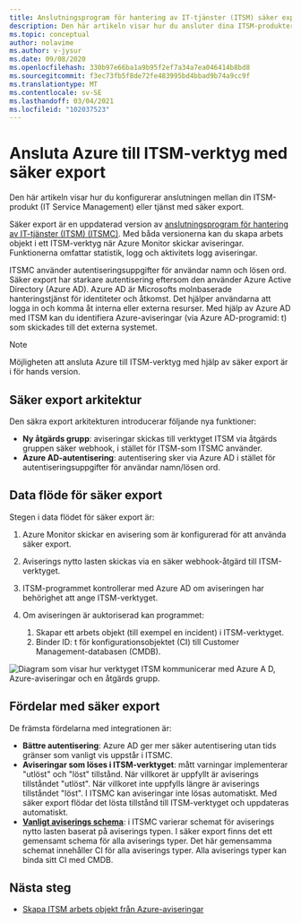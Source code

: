 ```yaml
---
title: Anslutningsprogram för hantering av IT-tjänster (ITSM) säker export i Azure Monitor
description: Den här artikeln visar hur du ansluter dina ITSM-produkter/-tjänster med säker export i Azure Monitor för att centralt övervaka och hantera ITSM-arbetsobjekt.
ms.topic: conceptual
author: nolavime
ms.author: v-jysur
ms.date: 09/08/2020
ms.openlocfilehash: 330b97e66ba1a9b95f2ef7a34a7ea046414b8bd8
ms.sourcegitcommit: f3ec73fb5f8de72fe483995bd4bbad9b74a9cc9f
ms.translationtype: MT
ms.contentlocale: sv-SE
ms.lasthandoff: 03/04/2021
ms.locfileid: "102037523"
---
```

# <a name="connect-azure-to-itsm-tools-by-using-secure-export"></a>Ansluta Azure till ITSM-verktyg med säker export

Den här artikeln visar hur du konfigurerar anslutningen mellan din ITSM-produkt (IT Service Management) eller tjänst med säker export.

Säker export är en uppdaterad version av [anslutningsprogram för hantering av IT-tjänster (ITSM) (ITSMC)](./itsmc-overview.md). Med båda versionerna kan du skapa arbets objekt i ett ITSM-verktyg när Azure Monitor skickar aviseringar. Funktionerna omfattar statistik, logg och aktivitets logg aviseringar.

ITSMC använder autentiseringsuppgifter för användar namn och lösen ord. Säker export har starkare autentisering eftersom den använder Azure Active Directory (Azure AD). Azure AD är Microsofts molnbaserade hanteringstjänst för identiteter och åtkomst. Det hjälper användarna att logga in och komma åt interna eller externa resurser. Med hjälp av Azure AD med ITSM kan du identifiera Azure-aviseringar (via Azure AD-programid: t) som skickades till det externa systemet.

> [!NOTE]
> Möjligheten att ansluta Azure till ITSM-verktyg med hjälp av säker export är i för hands version.

## <a name="secure-export-architecture"></a>Säker export arkitektur

Den säkra export arkitekturen introducerar följande nya funktioner:

* **Ny åtgärds grupp**: aviseringar skickas till verktyget ITSM via åtgärds gruppen säker webhook, i stället för ITSM-som ITSMC använder.
* **Azure AD-autentisering**: autentisering sker via Azure AD i stället för autentiseringsuppgifter för användar namn/lösen ord.

## <a name="secure-export-data-flow"></a>Data flöde för säker export

Stegen i data flödet för säker export är:

1. Azure Monitor skickar en avisering som är konfigurerad för att använda säker export.
2. Aviserings nytto lasten skickas via en säker webhook-åtgärd till ITSM-verktyget.
3. ITSM-programmet kontrollerar med Azure AD om aviseringen har behörighet att ange ITSM-verktyget.
4. Om aviseringen är auktoriserad kan programmet:
   
   1. Skapar ett arbets objekt (till exempel en incident) i ITSM-verktyget.
   2. Binder ID: t för konfigurationsobjektet (CI) till Customer Management-databasen (CMDB).

![Diagram som visar hur verktyget ITSM kommunicerar med Azure A D, Azure-aviseringar och en åtgärds grupp.](media/it-service-management-connector-secure-webhook-connections/secure-export-diagram.png)

## <a name="benefits-of-secure-export"></a>Fördelar med säker export

De främsta fördelarna med integrationen är:

* **Bättre autentisering**: Azure AD ger mer säker autentisering utan tids gränser som vanligt vis uppstår i ITSMC.
* **Aviseringar som löses i ITSM-verktyget**: mått varningar implementerar "utlöst" och "löst" tillstånd. När villkoret är uppfyllt är aviserings tillståndet "utlöst". När villkoret inte uppfylls längre är aviserings tillståndet "löst". I ITSMC kan aviseringar inte lösas automatiskt. Med säker export flödar det lösta tillstånd till ITSM-verktyget och uppdateras automatiskt.
* **[Vanligt aviserings schema](./alerts-common-schema.md)**: i ITSMC varierar schemat för aviserings nytto lasten baserat på aviserings typen. I säker export finns det ett gemensamt schema för alla aviserings typer. Det här gemensamma schemat innehåller CI för alla aviserings typer. Alla aviserings typer kan binda sitt CI med CMDB.

## <a name="next-steps"></a>Nästa steg

* [Skapa ITSM arbets objekt från Azure-aviseringar](./itsmc-overview.md)